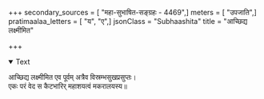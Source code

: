 +++
secondary_sources = [ "महा-सुभाषित-सङ्ग्रहः - 4469",]
meters = [ "उपजाति",]
pratimaalaa_letters = [ "य", "ए",]
jsonClass = "Subhaashita"
title = "आच्छिद्य लक्ष्मीमित"

+++

<details open><summary>Text</summary>

आच्छिद्य लक्ष्मीमित एव पूर्वम् अत्रैव विस्रम्भसुखप्रसुप्तः।  
एकः परं वेद स कैटभारिर् महाशयत्वं मकरालयस्य॥
</details>
